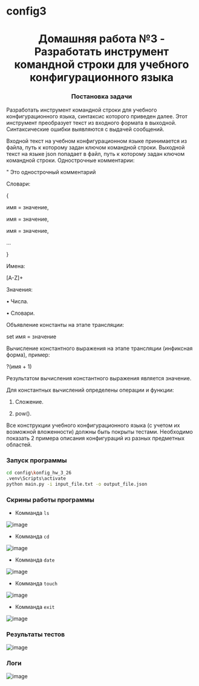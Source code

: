 # config3
<h1 align="center">Домашняя работа №3 - Разработать инструмент командной строки для учебного конфигурационного языка</a> 
<h3 align="center">Постановка задачи</h3>
  
Разработать инструмент командной строки для учебного конфигурационного
языка, синтаксис которого приведен далее. Этот инструмент преобразует текст из
входного формата в выходной. Синтаксические ошибки выявляются с выдачей
сообщений.

Входной текст на учебном конфигурационном языке принимается из
файла, путь к которому задан ключом командной строки. Выходной текст на
языке json попадает в файл, путь к которому задан ключом командной строки.
Однострочные комментарии:

" Это однострочный комментарий

Словари:

{

 имя = значение,
 
 имя = значение,
 
 имя = значение,
 
 ...

}

Имена:

[A-Z]+

Значения:

• Числа.

• Словари.

Объявление константы на этапе трансляции:

set имя = значение

Вычисление константного выражения на этапе трансляции (инфиксная
форма), пример:

?(имя + 1)

Результатом вычисления константного выражения является значение.

Для константных вычислений определены операции и функции:

1. Сложение.

2. pow().

Все конструкции учебного конфигурационного языка (с учетом их
возможной вложенности) должны быть покрыты тестами. Необходимо показать 2
примера описания конфигураций из разных предметных областей.

### Запуск программы
```bash
cd config\konfig_hw_3_26
.venv\Scripts\activate
python main.py -i input_file.txt -o output_file.json
```


### Скрины работы программы
- Комманда ``ls``
  
![image](https://github.com/user-attachments/assets/0b6c3c56-b466-4332-8f07-937806bb0c1a)



- Комманда ``cd``

![image](https://github.com/user-attachments/assets/3b5f1243-ac0b-4fe1-a110-9540963df162)



- Комманда ``date``

![image](https://github.com/user-attachments/assets/87253ac6-209f-4662-8815-c070ba416c5c)



- Комманда ``touch``

![image](https://github.com/user-attachments/assets/7db1a20c-5f08-4be6-a01a-e25b7c20a9ef)



- Комманда ``exit``

![image](https://github.com/user-attachments/assets/36ce3e15-3e37-48a8-acae-b7846d66781e)



### Результаты тестов

![image](https://github.com/user-attachments/assets/c6a9cc05-af4b-41f4-8b53-41e93f4de6ac)


### Логи

![image](https://github.com/user-attachments/assets/6dc079c5-2b07-4c63-b8d7-5d75a91b1d04)
